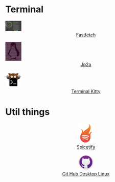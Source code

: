 # Terminal
<div>
<p id="fast">
    <a href="Terminal/Fast.md">
        <img width="50" src="/imgs/Fast.png" alt="Fast logo"><br>
        <span style="display:block; text-align:center;">Fastfetch</span>
    </a>
</p>

<p id="jp2a">
    <a href="Terminal/Jp2a.md">
        <img width="50" src="/imgs/jp2a.jpg" alt="jp2a logo"><br>
        <span style="display:block; text-align:center;">Jp2a</span>
    </a>
</p>

<p id="Kitty">
    <a href="Util/Kitty.md">
        <img width="50" src="/imgs/kitty.svg"
        alt="Spi logo"><br>
        <span style="display:block;
        text-align:center;">Terminal Kitty</span>
    </a>
</p>
</div>

# Util things 

<p id="spicetify" align="center">
    <a href="Util/Spi.md">
        <img width="50" src="/imgs/Spi.png"
        alt="Spi logo"><br>
        <span style="display:block;
        text-align:center;">Spicetify</span>
    </a>
</p>

<p id="Git" align="center">
    <a href="Util/Git.md">
        <img width="50" src="/imgs/Git.png"
        alt="Git logo"><br>
        <span style="display:block;
        text-align:center;">Git Hub Desktop Linux</span>
    </a>
</p>